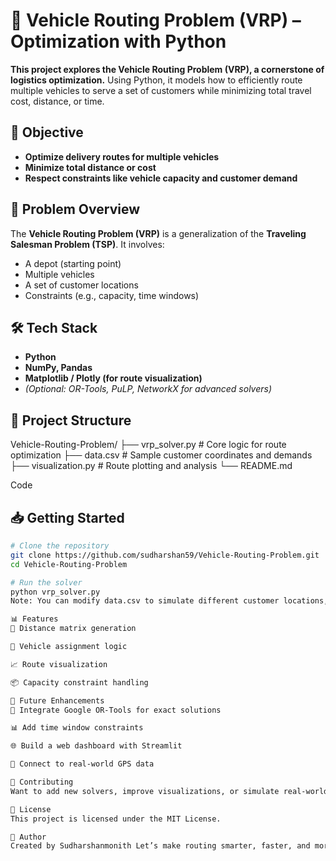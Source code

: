 # **🚚 Vehicle Routing Problem (VRP) – Optimization with Python**

**This project explores the Vehicle Routing Problem (VRP), a cornerstone of logistics optimization.** Using Python, it models how to efficiently route multiple vehicles to serve a set of customers while minimizing total travel cost, distance, or time.

## **🎯 Objective**

- **Optimize delivery routes for multiple vehicles**
- **Minimize total distance or cost**
- **Respect constraints like vehicle capacity and customer demand**

## **🧠 Problem Overview**

The **Vehicle Routing Problem (VRP)** is a generalization of the **Traveling Salesman Problem (TSP)**. It involves:
- A depot (starting point)
- Multiple vehicles
- A set of customer locations
- Constraints (e.g., capacity, time windows)

## **🛠️ Tech Stack**

- **Python**
- **NumPy, Pandas**
- **Matplotlib / Plotly (for route visualization)**
- *(Optional: OR-Tools, PuLP, NetworkX for advanced solvers)*

## **📂 Project Structure**

Vehicle-Routing-Problem/ ├── vrp_solver.py # Core logic for route optimization ├── data.csv # Sample customer coordinates and demands ├── visualization.py # Route plotting and analysis └── README.md

Code

## **📥 Getting Started**

```bash
# Clone the repository
git clone https://github.com/sudharshan59/Vehicle-Routing-Problem.git
cd Vehicle-Routing-Problem

# Run the solver
python vrp_solver.py
Note: You can modify data.csv to simulate different customer locations, demands, and vehicle constraints.

📊 Features
📍 Distance matrix generation

🚛 Vehicle assignment logic

📈 Route visualization

📦 Capacity constraint handling

🔮 Future Enhancements
🧠 Integrate Google OR-Tools for exact solutions

📊 Add time window constraints

🌐 Build a web dashboard with Streamlit

📡 Connect to real-world GPS data

🙌 Contributing
Want to add new solvers, improve visualizations, or simulate real-world fleets? Fork the repo and help optimize the future of logistics.

📄 License
This project is licensed under the MIT License.

👤 Author
Created by Sudharshanmonith Let’s make routing smarter, faster, and more efficient.
